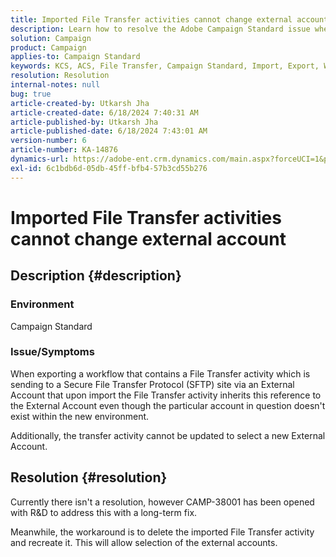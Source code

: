 ```yaml
---
title: Imported File Transfer activities cannot change external account
description: Learn how to resolve the Adobe Campaign Standard issue where a File Transfer activity is imported via an External Account.
solution: Campaign
product: Campaign
applies-to: Campaign Standard
keywords: KCS, ACS, File Transfer, Campaign Standard, Import, Export, Workflow
resolution: Resolution
internal-notes: null
bug: true
article-created-by: Utkarsh Jha
article-created-date: 6/18/2024 7:40:31 AM
article-published-by: Utkarsh Jha
article-published-date: 6/18/2024 7:43:01 AM
version-number: 6
article-number: KA-14876
dynamics-url: https://adobe-ent.crm.dynamics.com/main.aspx?forceUCI=1&pagetype=entityrecord&etn=knowledgearticle&id=4dab0507-462d-ef11-840b-6045bd06eea5
exl-id: 6c1bdb6d-05db-45ff-bfb4-57b3cd55b276
---
```

# Imported File Transfer activities cannot change external account

## Description {#description}


### <b>Environment</b>

Campaign Standard



### <b>Issue/Symptoms</b>

When exporting a workflow that contains a File Transfer activity which is sending to a Secure File Transfer Protocol (SFTP) site via an External Account that upon import the File Transfer activity inherits this reference to the External Account even though the particular account in question doesn't exist within the new environment.

Additionally, the transfer activity cannot be updated to select a new External Account.


## Resolution {#resolution}


Currently there isn't a resolution, however CAMP-38001 has been opened with R&D to address this with a long-term fix.

Meanwhile, the workaround is to delete the imported File Transfer activity and recreate it. This will allow selection of the external accounts.
